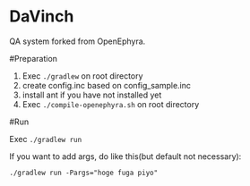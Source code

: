 DaVinch
==========

QA system forked from OpenEphyra.

#Preparation

1. Exec ```./gradlew``` on root directory
2. create config.inc based on config_sample.inc
3. install ant if you have not installed yet
4. Exec ```./compile-openephyra.sh``` on root directory

#Run

Exec ```./gradlew run```

If you want to add args, do like this(but default not necessary):  

    ./gradlew run -Pargs="hoge fuga piyo"
    

    

    

    

    
